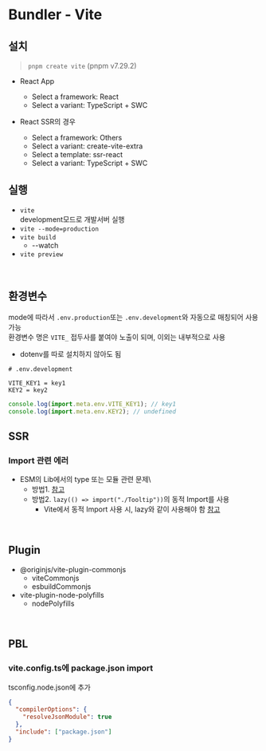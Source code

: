 # Bundler - Vite

## 설치

> `pnpm create vite` (pnpm v7.29.2)

- React App

  - Select a framework: React
  - Select a variant: TypeScript + SWC

- React SSR의 경우
  - Select a framework: Others
  - Select a variant: create-vite-extra
  - Select a template: ssr-react
  - Select a variant: TypeScript + SWC

## 실행

- `vite`\
  development모드로 개발서버 실행
- `vite --mode=production`
- `vite build`
  - --watch
- `vite preview`

<br />

## 환경변수

mode에 따라서 `.env.production`또는 `.env.development`와 자동으로 매칭되어 사용가능\
환경변수 명은 `VITE_` 접두사를 붙여야 노출이 되며, 이외는 내부적으로 사용

- dotenv를 따로 설치하지 않아도 됨

```env
# .env.development

VITE_KEY1 = key1
KEY2 = key2
```

```js
console.log(import.meta.env.VITE_KEY1); // key1
console.log(import.meta.env.KEY2); // undefined
```

## SSR

### Import 관련 에러

- ESM의 Lib에서의 type 또는 모듈 관련 문제\
  - 방법1. [참고](../JavaScript/ETC.md#🦋-esm-vs-cjs)
  - 방법2. `lazy(() => import("./Tooltip"))`의 동적 Import를 사용
    - Vite에서 동적 Import 사용 시, lazy와 같이 사용해야 함 [참고](../React/Grammar.md#suspense)

<br />

## Plugin

- @originjs/vite-plugin-commonjs
  - viteCommonjs
  - esbuildCommonjs
- vite-plugin-node-polyfills
  - nodePolyfills

<br />

## PBL

### vite.config.ts에 package.json import

tsconfig.node.json에 추가

```json
{
  "compilerOptions": {
    "resolveJsonModule": true
  },
  "include": ["package.json"]
}
```
